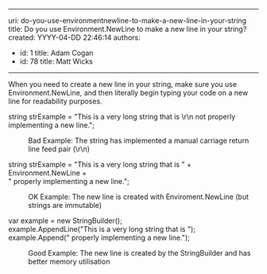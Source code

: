 

---
uri: do-you-use-environmentnewline-to-make-a-new-line-in-your-string
title: Do you use Environment.NewLine to make a new line in your string?
created: YYYY-04-DD 22:46:14
authors:
  - id: 1
    title: Adam Cogan
  - id: 78
    title: Matt Wicks
---




<span class='intro'> When you need to create a new line in your string, make sure you use Environment.NewLine, and then literally begin typing your code on a new line for readability purposes.​<br> </span>

<p class="ssw15-rteElement-CodeArea">​string strExample = &quot;This is a very long string that is \r\n not properly implementing a new line.&quot;; 
   <br></p><dd class="ssw15-rteElement-FigureBad"> Bad Example&#58; The string has implemented a manual carriage return line feed pair (\r\n)</dd><p></p><p class="ssw15-rteElement-CodeArea">string strExample = &quot;This is a very long string that is &quot; + Environment.NewLine +<br>			 &quot; properly implementing a new line.&quot;;</p><p></p><dd class="ssw15-rteElement-FigureGood">OK Example&#58; The new line is created with Enviroment.NewLine (but strings are immutable)<br></dd><p class="ssw15-rteElement-CodeArea">
​var&#160;example = new StringBuilder();<br>
example.AppendLine(&quot;This is a very long string that is &quot;);<br>
example.Append(&quot; properly implementing a new line.&quot;);</p><p></p><dd class="ssw15-rteElement-FigureGood">Good Example&#58; The new line is created by the StringBuilder and has better memory utilisation<br></dd>


